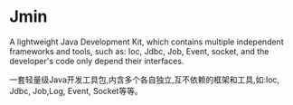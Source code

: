 Jmin
====
A lightweight Java Development Kit, which contains multiple independent frameworks and tools, such as: Ioc, Jdbc, Job, Event, socket, and the developer's code only depend their interfaces.



一套轻量级Java开发工具包,内含多个各自独立,互不依赖的框架和工具,如:Ioc, Jdbc, Job,Log, Event, Socket等等。

